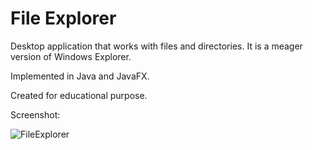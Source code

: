 # File Explorer

Desktop application that works with files and directories. It is a meager version of Windows Explorer.

Implemented in Java and JavaFX.

Created for educational purpose.


Screenshot:

![FileExplorer](https://user-images.githubusercontent.com/24356805/163540171-97a8bdd8-cfc8-4b17-b6a2-eb5d4b2a8904.jpg)
